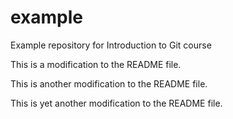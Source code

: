 # example
Example repository for Introduction to Git course

This is a modification to the README file.

This is another modification to the README file.

This is yet another modification to the README file.

